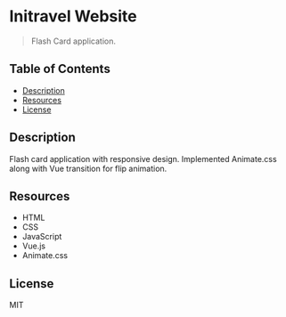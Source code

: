 # **Initravel Website**
> Flash Card application.

## Table of Contents
- [ Description ](#desc)
- [ Resources ](#resources)
- [ License ](#license)

<a name="desc"></a>
## Description
Flash card application with responsive design. Implemented Animate.css along with Vue transition for flip animation.

<a name="resources"></a>
## Resources
- HTML
- CSS
- JavaScript
- Vue.js
- Animate.css

<a name="license"></a>
## License

MIT

